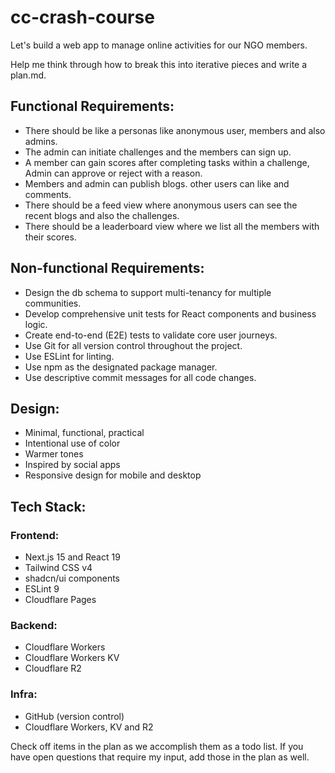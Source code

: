 # cc-crash-course

Let's build a web app to manage online activities for our NGO members.

Help me think through how to break this into iterative pieces and write a plan.md.

## Functional Requirements:

- There should be like a personas like anonymous user, members and also admins. 
- The admin can initiate challenges and the members can sign up. 
- A member can gain scores after completing tasks within a challenge, Admin can approve or reject with a reason. 
- Members and admin can publish blogs. other users can like and comments.
- There should be a feed view where anonymous users can see the recent blogs and also the challenges.
- There should be a leaderboard view where we list all the members with their scores.

## Non-functional Requirements:

- Design the db schema to support multi-tenancy for multiple communities.
- Develop comprehensive unit tests for React components and business logic.
- Create end-to-end (E2E) tests to validate core user journeys.
- Use Git for all version control throughout the project.
- Use ESLint for linting.
- Use npm as the designated package manager.
- Use descriptive commit messages for all code changes.

## Design:

- Minimal, functional, practical
- Intentional use of color
- Warmer tones
- Inspired by social apps
- Responsive design for mobile and desktop

## Tech Stack:

### Frontend:
- Next.js 15 and React 19
- Tailwind CSS v4
- shadcn/ui components
- ESLint 9
- Cloudflare Pages

### Backend:
- Cloudflare Workers
- Cloudflare Workers KV
- Cloudflare R2

### Infra:
- GitHub (version control)
- Cloudflare Workers, KV and R2

Check off items in the plan as we accomplish them as a todo list. If you have open questions that require my input, add those in the plan as well.
